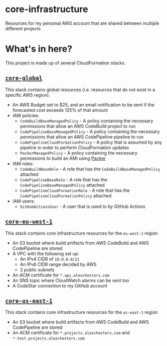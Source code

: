 # core-infrastructure
Resources for my personal AWS account that are shared between multiple different
projects

# What's in here?
This project is made up of several CloudFormation stacks.

## [`core-global`](./cdk/stacks/core-global/index.ts)
This stack contains global resources (i.e. resources that do not exist in a
specific AWS region).

* An AWS Budget set to $25, and an email notification to be sent if the
forecasted cost exceeds 125% of that amount
* IAM policies:
    * `CodeBuildBaseManagedPolicy` - A policy containing the necessary permissions
    that allow an AWS CodeBuild project to run
    * `CodePipelineBaseManagedPolicy` - A policy containing the necessary
    permissions that allow an AWS CodePipeline pipeline to run
    * `CodePipelineCloudFormationPolicy` - A policy that is assumed by any
    pipeline in order to perform CloudFormation updates
    * `PackerManagedPolicy` - A policy containing the necessary permissions to
    build an AMI using [Packer](https://www.packer.io/)
* IAM roles:
    * `CodeBuildBaseRole` - A role that has the `CodeBuildBaseManagedPolicy`
    attached
    * `CodePipelineBaseRole` - A role that has the `CodePipelineBaseManagedPolicy`
    attached
    * `CodePipelineCloudFormationRole` - A role that has the
    `CodePipelineCloudFormationPolicy` attached
* IAM users:
    * `GitHubActionsUser` - A user that is used to by GitHub Actions

## [`core-eu-west-1`](./cdk/stacks/core-eu-west-1/index.ts)
This stack contains core infrastructure resources for the `eu-west-1` region

* An S3 bucket where build artifacts from AWS CodeBuild and AWS CodePipeline are
stored
* A VPC with the following set up:
    * An IPv4 CIDR of `10.0.0.0/21`
    * An IPv6 CIDR range decided by AWS
    * 2 public subnets
* An ACM certificate for `*.api.alexchesters.com`
* An SNS topic where CloudWatch alarms can be sent too
* A CodeStar connection to my GitHub account

## [`core-us-east-1`](./cdk/stacks/core-us-east-1/index.ts)
This stack contains core infrastructure resources for the `us-east-1` region

* An S3 bucket where build artifacts from AWS CodeBuild and AWS CodePipeline are
stored
* An ACM certificate for `*.projects.alexchesters.com` and
`*.test.projects.alexchesters.com`
